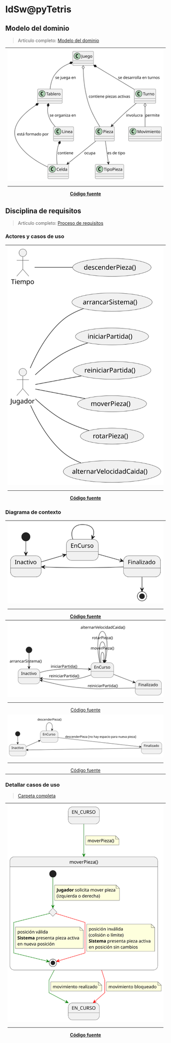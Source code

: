 # IdSw@pyTetris

## Modelo del dominio

> Artículo completo: [Modelo del dominio](/docs/modeloDelDominio.md)

<div align=center>

|![Modelo del Dominio](/images/modelosUML/ModeloDominio.svg)<hr>[Código fuente](/modelosUML/ModeloDominio.puml)
|:-:

</div>

## Disciplina de requisitos

> Artículo completo: [Proceso de requisitos](/docs/ProcesoRequisitos.md)

### Actores y casos de uso

<div align=center>

|![Actores y Casos de Uso](/images/modelosUML/DiagramaCasosUso.svg)<hr>[Código fuente](/modelosUML/DiagramaCasosUso.puml)
|:-:|

</div>

### Diagrama de contexto

<div align=center>

|![](/images/modelosUML/DiagramaDeContexto000.svg)<hr>[Código fuente](/modelosUML/DiagramaDeContexto000.puml)
|:-:
|![](/images/modelosUML/DiagramaDeContexto001-ActorJugador.svg)<hr>[Código fuente](/modelosUML/DiagramaDeContexto001-ActorJugador.puml)
|![](/images/modelosUML/DiagramaDeContexto001-ActorTiempo.svg)<hr>[Código fuente](/modelosUML/DiagramaDeContexto001-ActorTiempo.puml)

</div>

### Detallar casos de uso

> [Carpeta completa](/images/modelosUML/detalleCasosUso)

<div align=center>

|![](/images/modelosUML/detalleCasosUso/moverPieza.svg)<hr>[Código fuente](/modelosUML/detalleCasosUso/moverPieza.puml)
|:-:|

</div>

